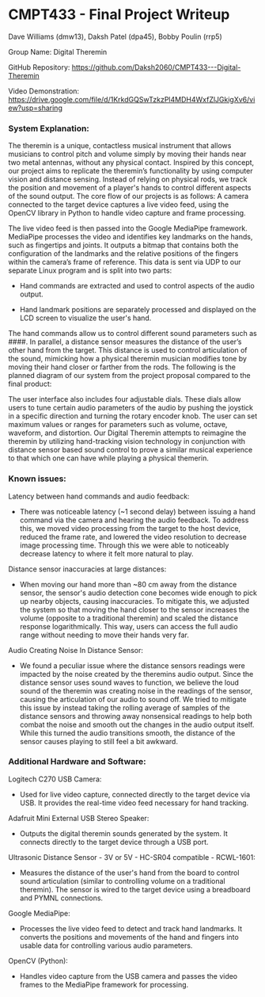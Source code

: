 
# CMPT433 - Final Project Writeup

Dave Williams (dmw13), Daksh Patel (dpa45), Bobby Poulin (rrp5)

Group Name: Digital Theremin

GitHub Repository: https://github.com/Daksh2060/CMPT433---Digital-Theremin

Video Demonstration: https://drive.google.com/file/d/1KrkdGQSwTzkzPl4MDH4WxfZlJGkigXv6/view?usp=sharing 


### System Explanation:
The theremin is a unique, contactless musical instrument that allows musicians to control pitch and volume simply by moving their hands near two metal antennas, without any physical contact. Inspired by this concept, our project aims to replicate the theremin’s functionality by using computer vision and distance sensing. Instead of relying on physical rods, we track the position and movement of a player's hands to control different aspects of the sound output. The core flow of our projects is as follows:
A camera connected to the target device captures a live video feed, using the OpenCV library in Python to handle video capture and frame processing.

The live video feed is then passed into the Google MediaPipe framework. MediaPipe processes the video and identifies key landmarks on the hands, such as fingertips and joints. It outputs a bitmap that contains both the configuration of the landmarks and the relative positions of the fingers within the camera’s frame of reference. This data is sent via UDP to our separate Linux program and is split into two parts:

- Hand commands are extracted and used to control aspects of the audio output.

- Hand landmark positions are separately processed and displayed on the LCD screen to visualize the user's hand.

The hand commands allow us to control different sound parameters such as ####. In parallel, a distance sensor measures the distance of the user’s other hand from the target. This distance is used to control articulation of the sound, mimicking how a physical theremin musician modifies tone by moving their hand closer or farther from the rods. The following is the planned diagram of our system from the project proposal compared to the final product:

The user interface also includes four adjustable dials. These dials allow users to tune certain audio parameters of the audio by pushing the joystick in a specific direction and turning the rotary encoder knob. The user can set maximum values or ranges for parameters such as volume, octave, waveform, and distortion.
Our Digital Theremin attempts to reimagine the theremin by utilizing hand-tracking vision technology in conjunction with distance sensor based sound control to prove a similar musical experience to that which one can have while playing a physical themerin.


### Known issues:

Latency between hand commands and audio feedback:
- There was noticeable latency (~1 second delay) between issuing a hand command via the camera and hearing the audio feedback. To address this, we moved video processing from the target to the host device, reduced the frame rate, and lowered the video resolution to decrease image processing time. Through this we were able to noticeably decrease latency to where it felt more natural to play. 

Distance sensor inaccuracies at large distances:
- When moving our hand more than ~80 cm away from the distance sensor, the sensor's audio detection cone becomes wide enough to pick up nearby objects, causing inaccuracies. To mitigate this, we adjusted the system so that moving the hand closer to the sensor increases the volume (opposite to a traditional theremin) and scaled the distance response logarithmically. This way, users can access the full audio range without needing to move their hands very far.

Audio Creating Noise In Distance Sensor:
- We found a peculiar issue where the distance sensors readings were impacted by the noise created by the theremins audio output. Since the distance sensor uses sound waves to function, we believe the loud sound of the theremin was creating noise in the readings of the sensor, causing the articulation of our audio to sound off. We tried to mitigate this issue by instead taking the rolling average of samples of the distance sensors and throwing away nonsensical readings to help both combat the noise and smooth out the changes in the audio output itself. While this turned the audio transitions smooth, the distance of the sensor causes playing to still feel a bit awkward.


### Additional Hardware and Software:

Logitech C270 USB Camera:
- Used for live video capture, connected directly to the target device via USB. It provides the real-time video feed necessary for hand tracking.

Adafruit Mini External USB Stereo Speaker:
- Outputs the digital theremin sounds generated by the system. It connects directly to the target device through a USB port.

Ultrasonic Distance Sensor - 3V or 5V - HC-SR04 compatible - RCWL-1601:
- Measures the distance of the user's hand from the board to control sound articulation (similar to controlling volume on a traditional theremin). The sensor is wired to the target device using a breadboard and PYMNL connections.

Google MediaPipe:
- Processes the live video feed to detect and track hand landmarks. It converts the positions and movements of the hand and fingers into usable data for controlling various audio parameters.

OpenCV (Python):
- Handles video capture from the USB camera and passes the video frames to the MediaPipe framework for processing.
